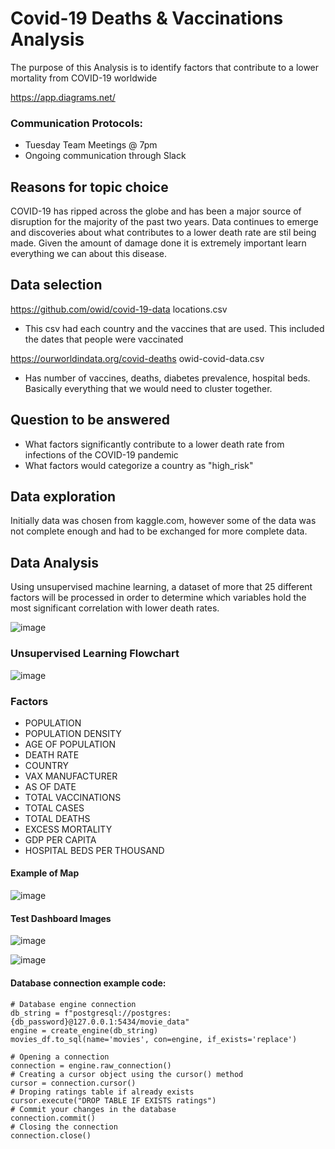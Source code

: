 # Covid-19 Deaths & Vaccinations Analysis
The purpose of this Analysis is to identify factors that contribute to a lower mortality from COVID-19 worldwide

https://app.diagrams.net/

### Communication Protocols:
- Tuesday Team Meetings @ 7pm
- Ongoing communication through Slack

## Reasons for topic choice
COVID-19 has ripped across the globe and has been a major source of disruption for the majority of the past two years. Data continues to emerge and discoveries about what contributes to a lower death rate are stil being made. Given the amount of damage done it is extremely important learn everything we can about this disease.

## Data selection
https://github.com/owid/covid-19-data
locations.csv
 - This csv had each country and the vaccines that are used. This included the dates that people were vaccinated

https://ourworldindata.org/covid-deaths
owid-covid-data.csv
 - Has number of vaccines, deaths, diabetes prevalence, hospital beds. Basically everything that we would need to cluster together.

## Question to be answered
- What factors significantly contribute to a lower death rate from infections of the COVID-19 pandemic
- What factors would categorize a country as "high_risk"

## Data exploration
Initially data was chosen from kaggle.com, however some of the data was not complete enough and had to be exchanged for more complete data.


## Data Analysis
Using unsupervised machine learning, a dataset of more that 25 different factors will be processed in order to determine which variables hold the most significant correlation with lower death rates.


![image](https://user-images.githubusercontent.com/81878169/133534532-96aa94fc-6103-479b-9da7-536ebbcb5c5f.png)

### Unsupervised Learning Flowchart

![image](https://user-images.githubusercontent.com/81878169/132781422-64f37ff3-e194-450e-aeff-baf2d02506b8.png)


### Factors
- POPULATION
- POPULATION DENSITY
- AGE OF POPULATION
- DEATH RATE
- COUNTRY
- VAX MANUFACTURER
- AS OF DATE
- TOTAL VACCINATIONS
- TOTAL CASES
- TOTAL DEATHS
- EXCESS MORTALITY
- GDP PER CAPITA
- HOSPITAL BEDS PER THOUSAND
 
#### Example of Map

![image](https://user-images.githubusercontent.com/81878169/134264891-94febe63-fa6e-42c3-8a6f-f60a23e5c690.png)

#### Test Dashboard Images

![image](https://user-images.githubusercontent.com/81878169/134265081-e2d0d6e3-b95a-4adc-86b4-44afc9a6bc1e.png)

![image](https://user-images.githubusercontent.com/81878169/134265114-db269260-b345-46ae-b12e-ddcc8715abdf.png)


#### Database connection example code:
    # Database engine connection
    db_string = f"postgresql://postgres:{db_password}@127.0.0.1:5434/movie_data"
    engine = create_engine(db_string)
    movies_df.to_sql(name='movies', con=engine, if_exists='replace')
    
    # Opening a connection
    connection = engine.raw_connection()
    # Creating a cursor object using the cursor() method
    cursor = connection.cursor()
    # Droping ratings table if already exists
    cursor.execute("DROP TABLE IF EXISTS ratings")
    # Commit your changes in the database
    connection.commit()
    # Closing the connection
    connection.close()
